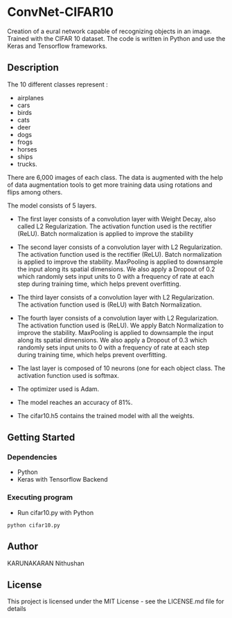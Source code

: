 # ConvNet-CIFAR10

Creation of a eural network capable of recognizing objects in an image. Trained with the CIFAR 10 dataset.
The code is written in Python and use the Keras and Tensorflow frameworks.


## Description

The 10 different classes represent : 
* airplanes
* cars
* birds
* cats
* deer
* dogs
* frogs
* horses
* ships
* trucks. 

There are 6,000 images of each class.
The data is augmented with the help of data augmentation tools to get more training data using rotations and flips among others.

The model consists of 5 layers.

* The first layer consists of a convolution layer with Weight Decay, also called L2 Regularization. The activation function used is the rectifier (ReLU).
Batch normalization is applied to improve the stability  

* The second layer consists of a convolution layer with L2 Regularization. The activation function used is the rectifier (ReLU).
Batch normalization is applied to improve the stability.
MaxPooling is applied to downsample the input along its spatial dimensions.
We also apply a Dropout of 0.2 which randomly sets input units to 0 with a frequency of rate at each step during training time, which helps prevent overfitting.  

* The third layer consists of a convolution layer with L2 Regularization. The activation function used is (ReLU) with Batch Normalization.  

* The fourth layer consists of a convolution layer with L2 Regularization. The activation function used is (ReLU).
We apply Batch Normalization to improve the stability.
MaxPooling is applied to downsample the input along its spatial dimensions.
We also apply a Dropout of 0.3 which randomly sets input units to 0 with a frequency of rate at each step during training time, which helps prevent overfitting.  

* The last layer is composed of 10 neurons (one for each object class.
The activation function used is softmax.  

* The optimizer used is Adam.
* The model reaches an accuracy of 81%.

* The cifar10.h5 contains the trained model with all the weights.

## Getting Started

### Dependencies

* Python
* Keras with Tensorflow Backend

### Executing program

* Run cifar10.py with Python
```
python cifar10.py
```

## Author

KARUNAKARAN Nithushan


## License

This project is licensed under the MIT License - see the LICENSE.md file for details

